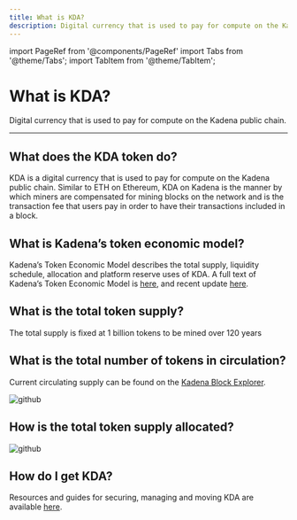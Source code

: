 ```yaml
---
title: What is KDA?
description: Digital currency that is used to pay for compute on the Kadena public chain.
---
```


import PageRef from '@components/PageRef'
import Tabs from '@theme/Tabs';
import TabItem from '@theme/TabItem';

# What is KDA?

Digital currency that is used to pay for compute on the Kadena public chain.

---

## What does the KDA token do?

KDA is a digital currency that is used to pay for compute on the Kadena public chain. Similar to ETH on Ethereum, KDA on Kadena is the manner by which miners are compensated for mining blocks on the network and is the transaction fee that users pay in order to have their transactions included in a block.

## What is Kadena’s token economic model?

Kadena’s Token Economic Model describes the total supply, liquidity schedule, allocation and platform reserve uses of KDA. A full text of Kadena’s Token Economic Model is [here](https://medium.com/kadena-io/the-kadena-token-economic-model-8090d7545eef), and recent update [here](https://medium.com/kadena-io/update-to-the-kadena-token-economic-model-21e1ec18f099).

## What is the total token supply?

The total supply is fixed at 1 billion tokens to be mined over 120 years

## What is the total number of tokens in circulation?

Current circulating supply can be found on the [Kadena Block Explorer](https://explorer.chainweb.com/mainnet).

![github](https://miro.medium.com/max/828/1*4CzoC2QMzdPi2gsSd_OgJw.webp)

## How is the total token supply allocated?

![github](![image](https://user-images.githubusercontent.com/89724704/205413656-71c6f552-c9db-43bf-8cdb-7316891b918e.png))

## How do I get KDA?

Resources and guides for securing, managing and moving KDA are available [here](https://docs.kadena.io/basics/kda/manage-kda).
